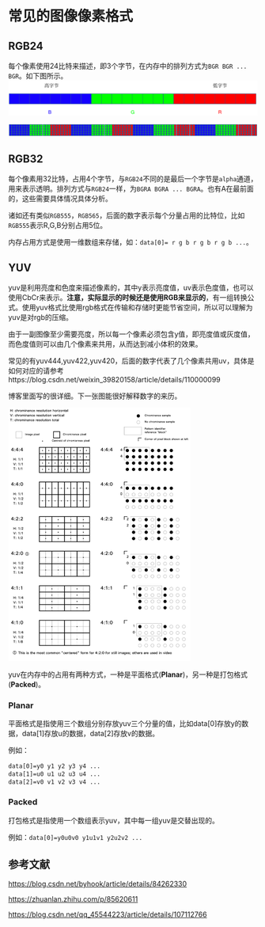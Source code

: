 # 常见的图像像素格式

## RGB24

每个像素使用24比特来描述，即3个字节，在内存中的排列方式为`BGR BGR ... BGR`。如下图所示。<img src="README.assets/image-20210911215342668.png" alt="image-20210911215342668" style="zoom:50%;" />



<img src="README.assets/image-20210911220430975.png" alt="image-20210911220430975" style="zoom:50%;" />

## RGB32

每个像素用32比特，占用4个字节，与`RGB24`不同的是最后一个字节是`alpha`通道，用来表示透明。排列方式与`RGB24`一样，为`BGRA BGRA ... BGRA`。也有A在最前面的，这些需要具体情况具体分析。

诸如还有类似`RGB555`，`RGB565`，后面的数字表示每个分量占用的比特位，比如`RGB555`表示R,G,B分别占用5位。

内存占用方式是使用一维数组来存储，如：`data[0]= r g b r g b r g b ...`。

## YUV

yuv是利用亮度和色度来描述像素的，其中y表示亮度值，uv表示色度值，也可以使用CbCr来表示。**注意，实际显示的时候还是使用RGB来显示的**，有一组转换公式。使用yuv格式比使用rgb格式在传输和存储时更能节省空间，所以可以理解为yuv是对rgb的压缩。

由于一副图像至少需要亮度，所以每一个像素必须包含y值，即亮度值或灰度值，而色度值则可以由几个像素来共用，从而达到减小体积的效果。

常见的有yuv444,yuv422,yuv420，后面的数字代表了几个像素共用uv，具体是如何对应的请参考https://blog.csdn.net/weixin_39820158/article/details/110000099

博客里面写的很详细。下一张图能很好解释数字的来历。

<img src="README.assets/image-20210912091541381.png" alt="image-20210912091541381" style="zoom:50%;" />

yuv在内存中的占用有两种方式，一种是平面格式(**Planar**)，另一种是打包格式(**Packed**)。

### Planar

平面格式是指使用三个数组分别存放yuv三个分量的值，比如data[0]存放y的数据，data[1]存放u的数据，data[2]存放v的数据。

例如：

```
data[0]=y0 y1 y2 y3 y4 ...
data[1]=u0 u1 u2 u3 u4 ...
data[2]=v0 v1 v2 v3 v4 ...
```

### Packed

打包格式是指使用一个数组表示yuv，其中每一组yuv是交替出现的。

例如：`data[0]=y0u0v0 y1u1v1 y2u2v2 ...`

## 参考文献

https://blog.csdn.net/byhook/article/details/84262330

https://zhuanlan.zhihu.com/p/85620611

https://blog.csdn.net/qq_45544223/article/details/107112766

